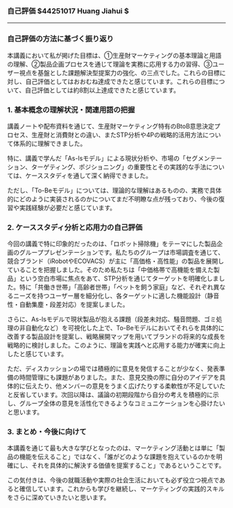 ### 自己評価 $44251017 Huang Jiahui $

---

### 自己評価の方法に基づく振り返り

本講義において私が掲げた目標は、①生産財マーケティングの基本理論と用語の理解、②製品企画プロセスを通じて理論を実務に応用する力の習得、③ユーザー視点を基盤とした課題解決型提案力の強化、の三点でした。これらの目標に対し、自己評価としてはおおむね達成できたと感じています。これらの目標について、自己評価としては約8割以上達成できたと感じています。

### 1. 基本概念の理解状況・関連用語の把握

講義ノートや配布資料を通じて、生産財マーケティング特有のBtoB意思決定プロセス、生産財と消費財との違い、またSTP分析や4Pの戦略的活用方法について体系的に理解できました。

特に、講義で学んだ「As-Isモデル」による現状分析や、市場の「セグメンテーション、ターゲティング、ポジショニング」の重要性とその実践的な手法については、ケーススタディを通して深く納得できました。

ただし、「To-Beモデル」については、理論的な理解はあるものの、実務で具体的にどのように実装されるのかについてまだ不明瞭な点が残っており、今後の復習や実践経験が必要だと感じています。

### 2. ケーススタディ分析と応用力の自己評価

今回の講義で特に印象的だったのは、「ロボット掃除機」をテーマにした製品企画のグループプレゼンテーションです。私たちのグループは市場調査を通じて、競合ブランド（iRobotやECOVACS）が主に「高価格・高性能」の製品を展開していることを把握しました。そのため私たちは「中価格帯で高機能を備えた製品」という空白市場に焦点をあて、STP分析を通じてターゲットを明確化しました。特に「共働き世帯」「高齢者世帯」「ペットを飼う家庭」など、それぞれ異なるニーズを持つユーザー層を細分化し、各ターゲットに適した機能設計（静音性・自動集塵・段差対応）を提案しました。

さらに、As-Isモデルで現状製品が抱える課題（段差未対応、騒音問題、ゴミ処理の非自動化など）を可視化した上で、To-Beモデルにおいてそれらを具体的に改善する製品設計を提案し、戦略展開マップを用いてブランドの将来的な成長を戦略的に検討しました。このように、理論を実践へと応用する能力が確実に向上したと感じています。

ただ、ディスカッションの場では積極的に意見を発信することが少なく、発表準備の時間管理にも課題がありました。また、意見交換の際に自分のアイデアを具体的に伝えたり、他メンバーの意見をうまく広げたりする柔軟性が不足していたと反省しています。次回以降は、議論の初期段階から自分の考えを積極的に示し、グループ全体の意見を活性化できるようなコミュニケーションを心掛けたいと思います。

### 3. まとめ・今後に向けて

本講義を通じて最も大きな学びとなったのは、マーケティング活動とは単に「製品の機能を伝えること」ではなく、「誰がどのような課題を抱えているのかを明確にし、それを具体的に解決する価値を提案すること」であるということです。

この気付きは、今後の就職活動や実際の社会生活においても必ず役立つ視点であると確信しています。これからも学びを継続し、マーケティングの実践的スキルをさらに深めていきたいと思います。
